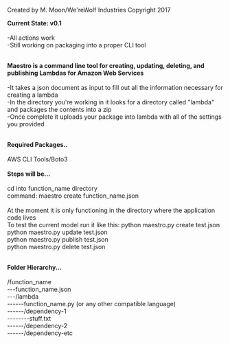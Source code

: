 
Created by M. Moon/We'reWolf Industries Copyright 2017<br>

<b>Current State: v0.1</b><br>
<br>
-All actions work<br>
-Still working on packaging into a proper CLI tool<br>
<br>

<b>Maestro is a command line tool for creating, updating, deleting, and publishing Lambdas for Amazon Web Services</b><br>
<br>
-It takes a json document as input to fill out all the information necessary for creating a lambda<br>
-In the directory you're working in it looks for a directory called "lambda" and packages the contents into a zip<br>
-Once complete it uploads your package into lambda with all of the settings you provided<br>
<br>

<b>Required Packages..</b><br>
<br>
AWS CLI Tools/Boto3<br>
<br>
<b>Steps will be...</b><br>
<br>
cd into function_name directory<br>
command: maestro create function_name.json<br>
<br>
At the moment it is only functioning in the directory where the application code lives<br>
To test the current model run it like this:
python maestro.py create test.json<br>
python maestro.py update test.json<br>
python maestro.py publish test.json<br>
python maestro.py delete test.json<br>
<br>

<b>Folder Hierarchy...</b><br>
<br>
/function_name<br>
---function_name.json<br>
---/lambda<br>
------function_name.py (or any other compatible language)<br>
------/dependency-1<br>
--------stuff.txt<br>
------/dependency-2<br>
------/dependency-etc<br>
